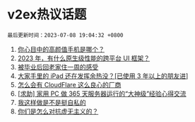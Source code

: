 # v2ex热议话题

`最后更新时间：2023-07-08 19:04:32 +0800`

1. [你心目中的高颜值手机是哪个？](https://www.v2ex.com/t/955034)
1. [2023 年，有什么原生级性能的跨平台 UI 框架？](https://www.v2ex.com/t/955040)
1. [被毕业后回老家住一周的感受](https://www.v2ex.com/t/955057)
1. [大家手里的 iPad 还在发挥余热没？[已使用 3 年以上的朋友进]](https://www.v2ex.com/t/954999)
1. [怎么会有 CloudFlare 这么良心的厂商](https://www.v2ex.com/t/954961)
1. [[求助] 家用 PC 做 365 天服务器运行的“大神级”经验心得交流](https://www.v2ex.com/t/954969)
1. [我这样做是不是挺自私的](https://www.v2ex.com/t/955033)
1. [你们是怎么对抗虚无主义的？](https://www.v2ex.com/t/954992)

